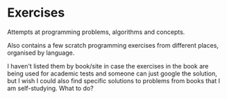 # Exercises
Attempts at programming problems, algorithms and concepts.

Also contains a few scratch programming exercises from different places, organised by language.

I haven't listed them by book/site in case the exercises in the book are being used for academic tests and someone can just google the solution, but I wish I could also find specific solutions to problems from books that I am self-studying. What to do?